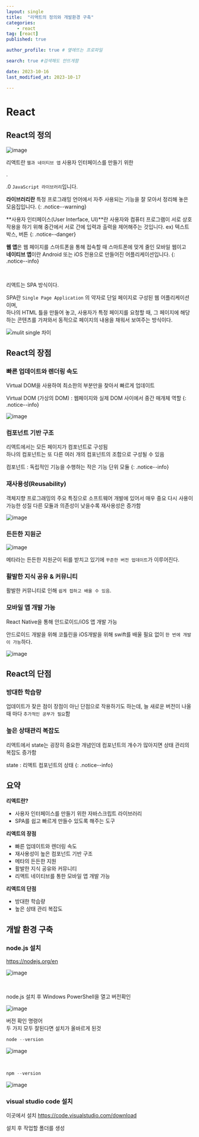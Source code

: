 ```yaml
---
layout: single
title:  "리액트의 정의와 개발환경 구축"
categories: 
    - react
tag: [react]
published: true

author_profile: true # 옆에뜨는 프로파일

search: true #검색해도 안뜨게함

date: 2023-10-16
last_modified_at: 2023-10-17

---
```


# React

## React의 정의

![image](https://github.com/novicehog/comments/assets/131991619/73d3f34d-00ed-48a0-b1cb-57ec1d878528)

리액트란 `웹과 네이티브 앱` 사용자 인터페이스를 만들기 위한                                                                                                                                                                                                                                                                                                                                                                                                                                                                                                                                                                                                                                                                                                                                                                                                                                                                

.

.0 `JavaScript 라이브러리`입니다.

**라이브러리란** 특정 프로그래밍 언어에서 자주 사용되는 기능을 잘 모아서
정리해 놓은 모음집입니다.
{: .notice--warning}

**사용자 인터페이스(User Interface, UI)**란 사용자와 컴퓨터 프로그램이 서로 상호작용을 하기 위해 중간에서
서로 간에 입력과 출력을 제어해주는 것입니다. ex) 텍스트 박스, 버튼
{: .notice--danger}

**웹 앱**은 웹 페이지를 스마트폰을 통해 접속할 때 스마트폰에 맞게 줄인 모바일 웹이고 <br>
**네이티브 앱**이란 Android 또는 iOS 전용으로 만들어진 어플리케이션입니다.
{: .notice--info}

<br>

리액트는 SPA 방식이다.

SPA란 `Single Page Application` 의 약자로 단일 페이지로 구성된 웹 어플리케이션이며, <br>
하나의 HTML 틀을 만들어 놓고, 사용자가 특정 페이지를 요청할 때, 그 페이지에 해당하는 콘텐츠를 가져와서 동적으로 페이지의 내용을 채워서 보여주는 방식이다.

![mulit single 차이](https://github.com/novicehog/comments/assets/131991619/bf7bb41f-380b-45f5-a185-835115ae14e3)


## React의 장점

### 빠른 업데이트와 렌더링 속도
Virtual DOM을 사용하여 최소한의 부분만을 찾아서 빠르게 업데이트

Virtual DOM (가상의 DOM) : 웹페이지와 실제 DOM 사이에서 중간 매개체 역할
{: .notice--info}

![image](https://github.com/novicehog/comments/assets/131991619/b88c19be-e045-4188-b955-bd749e6a2dcc)


### 컴포넌트 기반 구조
리액트에서는 모든 페이지가 컴포넌트로 구성됨<br>
하나의 컴포넌트는 또 다른 여러 개의 컴포넌트의 조합으로 구성될 수 있음

컴포넌트 : 독립적인 기능을 수행하는 작은 기능 단위 모듈
{: .notice--info}

### 재사용성(Reusability)
객체지향 프로그래밍의 주요 특징으로 소프트웨어 개발에 있어서 매우 중요
다시 사용이 가능한 성질
다른 모듈과 의존성이 낮을수록 재사용성은 증가함

![image](https://github.com/novicehog/comments/assets/131991619/7130a03c-306e-44dc-b335-d8a68395c97d)

### 든든한 지원군

![image](https://github.com/novicehog/comments/assets/131991619/b024548c-492b-4c43-a2bf-ffd5337715ca)

메타라는 든든한 지원군이 뒤를 받치고 있기에 `꾸준한 버전 업데이트`가 이루어진다.

### 활발한 지식 공유 & 커뮤니티
활발한 커뮤니티로 인해 `쉽게 접하고 배울 수 있음`.


### 모바일 앱 개발 가능
React Native을 통해 안드로이드/iOS 앱 개발 가능

안드로이드 개발을 위해 코틀린을 iOS개발을 위해 swift를 배울 필요 없이
`한 번에 개발이 가능`하다.

![image](https://github.com/novicehog/comments/assets/131991619/24cd75e0-3169-48f7-a6ac-3c017693a715)


## React의 단점

### 방대한 학습량
업데이트가 잦은 점이 장점이 아닌 단점으로 작용하기도 하는데, 늘 새로운 버전이 나올 때 마다 `추가적인 공부가 필요`함

### 높은 상태관리 복잡도
리액트에서 state는 굉장히 중요한 개념인데
컴포넌트의 개수가 많아지면 상태 관리의 복잡도 증가함

state : 리액트 컴포넌트의 상태
{: .notice--info}


## 요약
**리액트란?**
- 사용자 인터페이스를 만들기 위한 자바스크립트 라이브러리
- SPA를 쉽고 빠르게 만들수 있도록 해주는 도구

**리액트의 장점**
- 빠른 업데이트와 렌더링 속도
- 재사용성이 높은 컴포넌트 기반 구조
- 메타의 든든한 지원
- 활발한 지식 공유와 커뮤니티
- 리액트 네이티브를 통한 모바일 앱 개발 가능

**리액트의 단점**
- 방대한 학습량
- 높은 상태 관리 복잡도



## 개발 환경 구축
### node.js 설치
https://nodejs.org/en

![image](https://github.com/novicehog/comments/assets/131991619/3bd1f9a0-8fe8-49cc-a1d9-6c65a4f61124)


<br>

node.js 설치 후 Windows PowerShell을 열고 버전확인

![image](https://github.com/novicehog/comments/assets/131991619/5085415d-883b-4e44-be5b-c70d850ebcb9)

버전 확인 명령어<br>
두 가지 모두 잘된다면 설치가 올바르게 된것

```powershell
node --version
```

![image](https://github.com/novicehog/comments/assets/131991619/4e0a51f8-d1c3-4a37-b23a-ae8093aa3c25)

<br>

```powershell
npm --version
```
![image](https://github.com/novicehog/comments/assets/131991619/1ce337c6-d659-4c99-841e-b21e66be573f)


### visual studio code 설치
이곳에서 설치
https://code.visualstudio.com/download


설치 후 작업할 폴더를 생성

